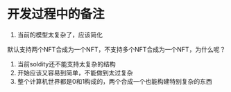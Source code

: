 # 开发过程中的备注

1. 当前的模型太复杂了，应该简化

默认支持两个NFT合成为一个NFT，不支持多个NFT合成为一个NFT，为什么呢？
1. 当前soldity还不能支持太复杂的结构
2. 开始应该又容易到简单，不能做到太过复杂
3. 整个计算机世界都是0和1构成的，两个合成一个也能构建特别复杂的东西

